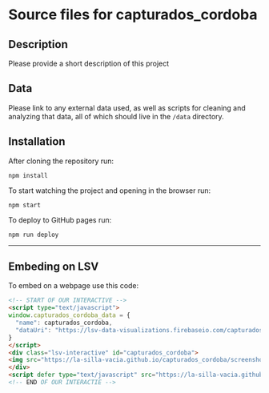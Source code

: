 Source files for capturados_cordoba
=====

## Description

Please provide a short description of this project

## Data
Please link to any external data used, as well as scripts for cleaning and analyzing that data, all of which should live in the `/data` directory.

## Installation
After cloning the repository run:
```
npm install
```

To start watching the project and opening in the browser run:
```
npm start
```

To deploy to GitHub pages run:
```
npm run deploy
```

---

## Embeding on LSV
To embed on a webpage use this code:
```html
<!-- START OF OUR INTERACTIVE -->
<script type="text/javascript">
window.capturados_cordoba_data = {
  "name": capturados_cordoba,
  "dataUri": "https://lsv-data-visualizations.firebaseio.com/capturados-cordoba.json"
}
</script>
<div class="lsv-interactive" id="capturados_cordoba">
<img src="https://la-silla-vacia.github.io/capturados_cordoba/screenshot.png" class="screenshot" style="width:100%;">
</div>
<script defer type="text/javascript" src="https://la-silla-vacia.github.io/capturados_cordoba/script.js"></script>
<!-- END OF OUR INTERACTIE -->
```